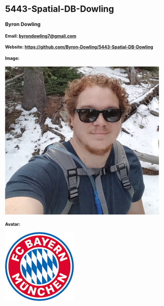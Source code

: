 # 5443-Spatial-DB-Dowling
### Byron Dowling
#### Email: byrondowling7@gmail.com
#### Website: https://github.com/Byron-Dowling/5443-Spatial-DB-Dowling
#### Image:
![Me](https://github.com/Byron-Dowling/Assets/blob/main/Images/20161009_112242%20(2).jpg?raw=true)
#### Avatar:
![Bayern](https://github.com/Byron-Dowling/Assets/blob/main/Images/download.png?raw=true)
